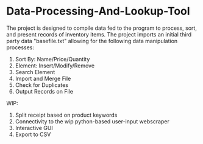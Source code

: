 # Data-Processing-And-Lookup-Tool
The project is designed to compile data fed to the program to process, sort, and present records of inventory items.
The project imports an initial third party data "basefile.txt" allowing for the following data manipulation processes:
 1. Sort By: Name/Price/Quantity
 2. Element: Insert/Modify/Remove
 3. Search Element
 4. Import and Merge File
 5. Check for Duplicates
 6. Output Records on File

WIP:
 1. Split receipt based on product keywords
 2. Connectivity to the wip python-based user-input webscraper
 3. Interactive GUI
 4. Export to CSV

